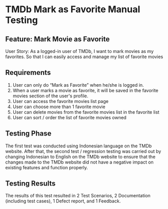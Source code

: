 # TMDb Mark as Favorite Manual Testing
## Feature: Mark Movie as Favorite 
User Story: As a logged-in user of TMDb, I want to mark movies as my favorites. So   that I can easily access and manage my list of favorite movies

## Requirements
1. User can only do “Mark as Favorite” when he/she is logged in.
2. When a user marks a movie as favorite, it will be saved in the favorite movies section of the user's profile.
3. User can access the favorite movies list page
4. User can choose more than 1 favorite movie 
5. User can delete movies from the favorite movies list in the favorite list
6. User can sort / order the list of favorite movies owned

## Testing Phase
The first test was conducted using Indonesian language on the TMDb website. After that, the second test / regression testing was carried out by changing Indonesian to English on the TMDb website to ensure that the changes made to the TMDb website did not have a negative impact on existing features and function properly.

## Testing Results
The results of this test resulted in 2 Test Scenarios, 2 Documentation (including test cases), 1 Defect report, and 1 Feedback.
